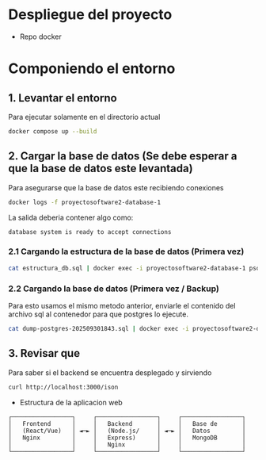 # Despliegue del proyecto
* Repo docker

# Componiendo el entorno

## 1. Levantar el entorno
Para ejecutar solamente en el directorio actual
```bash
docker compose up --build
```
## 2. Cargar la base de datos (Se debe esperar a que la base de datos este levantada)

Para asegurarse que la base de datos este recibiendo conexiones
```bash
docker logs -f proyectosoftware2-database-1
```
La salida deberia contener algo como:
```pgsql
database system is ready to accept connections
```

### 2.1 Cargando la estructura de la base de datos (Primera vez)
```bash
cat estructura_db.sql | docker exec -i proyectosoftware2-database-1 psql -U miusuario -d mibasededatos
```

### 2.2 Cargando la base de datos (Primera vez / Backup)
Para esto usamos el mismo metodo anterior, enviarle el contenido del archivo sql al contenedor para que postgres lo ejecute.
```bash
cat dump-postgres-202509301843.sql | docker exec -i proyectosoftware2-database-1 psql -U miusuario -d mibasededatos
```

## 3. Revisar que 

Para saber si el backend se encuentra desplegado y sirviendo
```bash
curl http://localhost:3000/ison
```

* Estructura de la aplicacion web
```
┌─────────────────┐     ┌─────────────────┐     ┌─────────────────┐  
│   Frontend      │     │   Backend       │     │   Base de       │  
│   (React/Vue)   │ ◄─► │   (Node.js/     │ ◄─► │   Datos         │  
│   Nginx         │     │   Express)      │     │   MongoDB       │  
│                 │     │   Nginx         │     │                 │  
└─────────────────┘     └─────────────────┘     └─────────────────┘  
```

